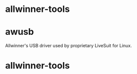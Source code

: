 allwinner-tools
===============

awusb
=====
Allwinner's USB driver used by proprietary LiveSuit for Linux.
# allwinner-tools
